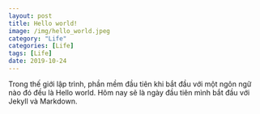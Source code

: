 ```yaml
---
layout: post
title: Hello world!
image: /img/hello_world.jpeg
category: "Life"
categories: [Life]
tags: [Life]
date: 2019-10-24
---
```


Trong thế giới lập trình, phần mềm đầu tiên khi bắt đầu với một ngôn ngữ nào đó đều là Hello world. Hôm nay sẽ là ngày đầu tiên mình bắt đầu với Jekyll và Markdown.
